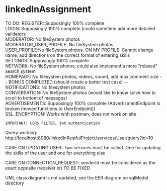 # linkedInAssignment

TO DO:
	REGISTER: Supposingly 100% complete  
	LOGIN: Supposingly 100% complete (could sometime add more detailed validators  
	MODERATOR: No fileSystem photos  
	MODERATOR_USER_PROFILE: No fileSystem photos  
	USER_PROFILE:No fileSystem photos, ON MY PROFILE: Cannot change name, add directions on the correct format of entering skills  
	SETTINGS: Supposingly 100% complete  
	NETWORK: No fileSystem photos, could also implement a more "relaxed" search system  
	HOMEPAGE: No filesystem photos, videos, sound, add max comment size -- BONUS COMPLETED (should create a better test case) --   
	NOTIFICATIONS: No filesystem photos  
	CONVERSATION: No fileSystem photos (would like to know solve how to scroll to bottom of messages)  
	ADVERTISEMENTS: Supposingly 100% complete (AdvertismentEndpoint is broken (moved functions to UserEndpoint))  
	SSL_ENCRYPTION: Works with postman, does not work on site  
   
	IMPORTANT: CORS FILTER, jwt authentication  

Query working: http://localhost:8080/linkedInRestfulProject/services/User/query?id=10

CARE ON UPDATING USER: Two services must be called. One for updating the skills of the user and one for everything else

CARE ON CONNECTION_REQUEST: senderId must be considered as the exact opposite (receiver id) TO BE FIXED
	
UML class diagram is not updated, see the EER diagram on sqlModel directory
